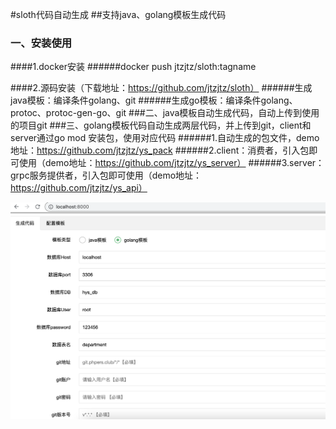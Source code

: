 #sloth代码自动生成
##支持java、golang模板生成代码
### 一、安装使用
####1.docker安装
######docker push jtzjtz/sloth:tagname

####2.源码安装（下载地址：https://github.com/jtzjtz/sloth）
######生成java模板：编译条件golang、git
######生成go模板：编译条件golang、protoc、protoc-gen-go、git
###二、java模板自动生成代码，自动上传到使用的项目git
###三、golang模板代码自动生成两层代码，并上传到git，client和server通过go mod 安装包，使用对应代码
######1.自动生成的包文件，demo地址：https://github.com/jtzjtz/ys_pack
######2.client：消费者，引入包即可使用（demo地址：https://github.com/jtzjtz/ys_server）
######3.server：grpc服务提供者，引入包即可使用（demo地址：https://github.com/jtzjtz/ys_api）




![系统截图](截图.png)